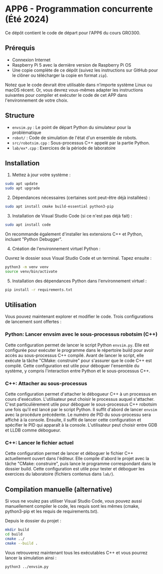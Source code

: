 # APP6 - Programmation concurrente (Été 2024)

Ce dépôt contient le code de départ pour l'APP6 du cours GRO300.

## Prérequis

- Connexion Internet
- Raspberry Pi 5 avec la dernière version de Raspberry Pi OS
- Une copie complète de ce dépôt (suivez les instructions sur GitHub pour le clôner ou télécharger la copie en format `zip`).

Notez que le code devrait être utilisable dans n'importe système Linux ou macOS récent. Or, vous devrez vous-mêmes adapter les instructions suivantes pour compiler et exécuter le code de cet APP dans l'environnement de votre choix.  

## Structure

 - `envsim.py` : Le point de départ Python du simulateur pour la problématique
  - `robot/` : Code de simulation de l'état d'un ensemble de robots.
  - `src/robotsim.cpp` : Sous-processus C++ appelé par la partie Python. 
  - `lab/ex*.cpp` : Exercices de la période de laboratoire

## Installation

1. Mettez à jour votre système :

```bash
sudo apt update
sudo apt upgrade
```

2. Dépendances nécessaires (certaines sont peut-être déjà installées) :

```bash
sudo apt install cmake build-essential python3-pip
```

3. Installation de Visual Studio Code (si ce n'est pas déjà fait) : 

```bash
sudo apt install code
```

On recommande également d'installer les extensions C++ et Python, incluant "Python Debugger".

4. Création de l'environnement virtuel Python :

Ouvrez le dossier sous Visual Studio Code et un terminal. Tapez ensuite :

```bash
python3 -m venv venv
source venv/bin/activate
```

5. Installation des dépendances Python dans l'environnement virtuel :

```bash
pip install -r requirements.txt
```

## Utilisation

Vous pouvez maintenant explorer et modifier le code. Trois configurations de lancement sont offertes :

### Python: Lancer envsim avec le sous-processus robotsim (C++)
Cette configuration permet de lancer le script Python `envsim.py`. Elle est configurée pour exécuter le programme dans le répertoire build pour avoir accès au sous-processus C++ compilé. Avant de lancer le script, elle exécute la tâche "CMake: construire" pour s'assurer que le code C++ est compilé. Cette configuration est utile pour déboguer l'ensemble du système, y compris l'interaction entre Python et le sous-processus C++.

### C++: Attacher au sous-processus
Cette configuration permet d'attacher le débogueur C++ à un processus en cours d'exécution. L'utilisateur peut choisir le processus auquel s'attacher. C'est particulièrement utile pour déboguer le sous-processus C++ robotsim une fois qu'il est lancé par le script Python. Il suffit d'abord de lancer `envsim` avec la procédure précédente. Le numéro de PID du sous-processu sera affiché à la console. Ensuite, il suffit de lancer cette configuration et spécifier le PID qui apparaît à la console. L'utilisateur peut choisir entre GDB et LLDB comme débogueur.

### C++: Lancer le fichier actuel
Cette configuration permet de lancer et déboguer le fichier C++ actuellement ouvert dans l'éditeur. Elle compile d'abord le projet avec la tâche "CMake: construire", puis lance le programme correspondant dans le dossier build. Cette configuration est utile pour tester et déboguer les exercices du laboratoire (fichiers contenus dans `lab/`).

## Compilation manuelle (alternative)

Si vous ne voulez pas utiliser Visual Studio Code, vous pouvez aussi manuellement
compiler le code, les requis sont les mêmes (cmake, python3-pip et les requis de
requirements.txt).

Depuis le dossier du projet :

```bash
mkdir build
cd build
cmake ../
cmake --build .
```

Vous retrouverez maintenant tous les exécutables C++ et vous pourrez lancer la
simulation ainsi :

```bash
python3 ../envsim.py
```